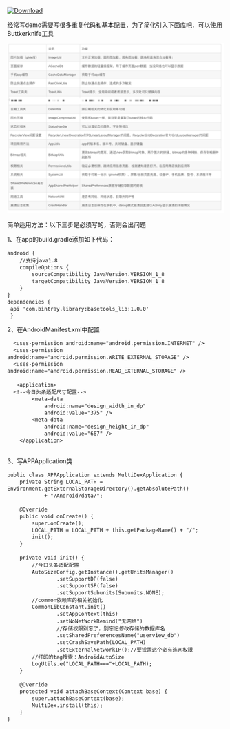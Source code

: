 [ ![Download](https://api.bintray.com/packages/zhaoyingtao/maven/basetools_lib/images/download.svg) ](https://bintray.com/zhaoyingtao/maven/basetools_lib/_latestVersion)


经常写demo需要写很多重复代码和基本配置，为了简化引入下面库吧，可以使用Buttkerknife工具 

![图片名称](https://github.com/zhaoyingtao/CommonPracticeDemo/blob/master/img/%E8%AF%B4%E6%98%8E%E5%9B%BE.jpg) 

简单适用方法：以下三步是必须写的，否则会出问题   

1、在app的build.gradle添加如下代码：   
```
android {
    //支持java1.8
    compileOptions {
        sourceCompatibility JavaVersion.VERSION_1_8
        targetCompatibility JavaVersion.VERSION_1_8
    }
}
dependencies {
 api 'com.bintray.library:basetools_lib:1.0.0'
 }
```
2、在AndroidManifest.xml中配置   
```
  <uses-permission android:name="android.permission.INTERNET" />
  <uses-permission android:name="android.permission.WRITE_EXTERNAL_STORAGE" />
  <uses-permission android:name="android.permission.READ_EXTERNAL_STORAGE" />
  
   <application>
  <!--今日头条适配尺寸配置-->
        <meta-data
            android:name="design_width_in_dp"
            android:value="375" />
        <meta-data
            android:name="design_height_in_dp"
            android:value="667" />
    </application>
  
```

3、写APPApplication类     
```
public class APPApplication extends MultiDexApplication {
    private String LOCAL_PATH = Environment.getExternalStorageDirectory().getAbsolutePath()
            + "/Android/data/";

    @Override
    public void onCreate() {
        super.onCreate();
        LOCAL_PATH = LOCAL_PATH + this.getPackageName() + "/";
        init();
    }

    private void init() {
        //今日头条适配配置
        AutoSizeConfig.getInstance().getUnitsManager()
                .setSupportDP(false)
                .setSupportSP(false)
                .setSupportSubunits(Subunits.NONE);
        //common依赖库的相关初始化
        CommonLibConstant.init()
                .setAppContext(this)
                .setNoNetWorkRemind("无网络")
                //存储权限别忘了，别忘记修改存储的数据库名
                .setSharedPreferencesName("userview_db")
                .setCrashSavePath(LOCAL_PATH)
                .setExternalNetworkIP();//要设置这个必有连网权限
        //打印的tag搜索：AndroidAutoSize
        LogUtils.e("LOCAL_PATH==="+LOCAL_PATH);
    }

    @Override
    protected void attachBaseContext(Context base) {
        super.attachBaseContext(base);
        MultiDex.install(this);
    }
}
```
